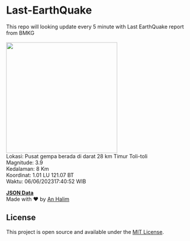 # Last-EarthQuake
This repo will looking update every 5 minute with Last EarthQuake report from BMKG
<br>
<br>
<img src="https://static.bmkg.go.id/20230606174052.mmi.jpg" width="300"/>
<br>
Lokasi: Pusat gempa berada di darat 28 km Timur Toli-toli <br>
Magnitude: 3.9 <br>
Kedalaman: 8 Km <br>
Koordinat: 1.01 LU 121.07 BT <br>
Waktu: 06/06/202317:40:52 WIB <br>

<a href="./data/data.json">**JSON Data**</a>
<br>
Made with ❤️ by <a href="https://github.com/an-halim">An Halim</a>
## License

This project is open source and available under the [MIT License](LICENSE).
